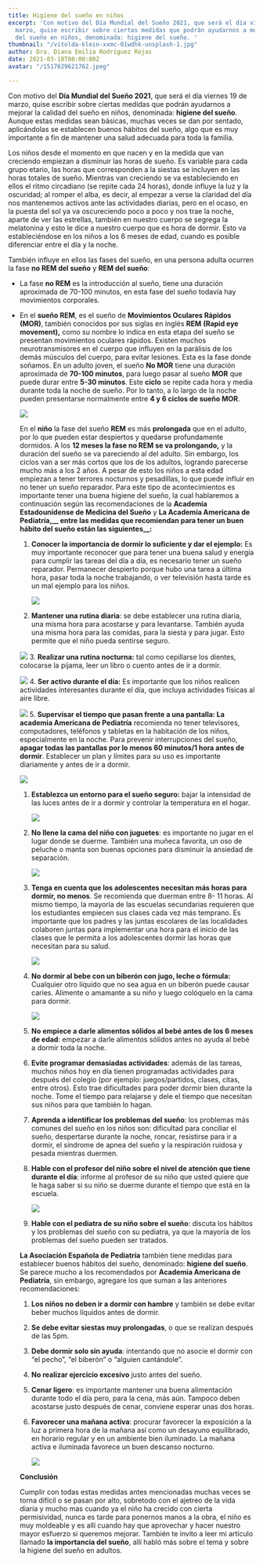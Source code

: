 ```yaml
---
title: Higiene del sueño en niños
excerpt: 'Con motivo del Día Mundial del Sueño 2021, que será el día viernes 19 de
  marzo, quise escribir sobre ciertas medidas que podrán ayudarnos a mejorar la calidad
  del sueño en niños, denominada: higiene del sueño. '
thumbnail: "/vitolda-klein-xxmc-01wdhk-unsplash-1.jpg"
author: Dra. Diana Emilia Rodríguez Rojas
date: 2021-03-18T00:00:00Z
avatar: "/1517629621762.jpeg"

---
```

Con motivo del **Día Mundial del Sueño 2021**, que será el día viernes 19 de marzo, quise escribir sobre ciertas medidas que podrán ayudarnos a mejorar la calidad del sueño en niños, denominada: **higiene del sueño**. Aunque estas medidas sean básicas, muchas veces se dan por sentado, aplicándolas se establecen buenos hábitos del sueño, algo que es muy importante a fin de mantener una salud adecuada para toda la familia.

Los niños desde el momento en que nacen y en la medida que van creciendo empiezan a disminuir las horas de sueño. Es variable para cada grupo etario, las horas que corresponden a la siestas se incluyen en las horas totales de sueño. Mientras van creciendo se va estableciendo en ellos el ritmo circadiano (se repite cada 24 horas), donde influye la luz y la oscuridad; al romper el alba, es decir, al empezar a verse la claridad del día nos mantenemos activos ante las actividades diarias, pero en el ocaso, en la puesta del sol ya va oscureciendo poco a poco y nos trae la noche, aparte de ver las estrellas, también en nuestro cuerpo se segrega la melatonina y esto le dice a nuestro cuerpo que es hora de dormir. Esto va estableciéndose en los niños a los 6 meses de edad, cuando es posible diferenciar entre el día y la noche.

También influye en ellos las fases del sueño, en una persona adulta ocurren la fase **no REM del sueño** y **REM del sueño**:

* La fase **no REM** es la introducción al sueño, tiene una duración aproximada de 70-100 minutos, en esta fase del sueño todavía hay movimientos corporales.
* En el **sueño REM**, es el sueño de **Movimientos Oculares Rápidos (MOR)**, también conocidos por sus siglas en inglés **REM** **(Rapid eye movement),** como su nombre lo indica en esta etapa del sueño se presentan movimientos oculares rápidos. Existen muchos neurotransmisores en el cuerpo que influyen en la parálisis de los demás músculos del cuerpo, para evitar lesiones. Esta es la fase donde soñamos. En un adulto joven, el sueño **No MOR** tiene una duración aproximada de **70-100 minutos**, para luego pasar al sueño **MOR** que puede durar entre **5-30 minutos**. Este **ciclo** se repite cada hora y media durante toda la noche de sueño. Por lo tanto, a lo largo de la noche pueden presentarse normalmente entre **4 y 6 ciclos de sueño MOR**.

  ![](/tara-raye-fiwshslutfw-unsplash-1.jpg)

  En el **niño** la fase del sueño **REM** es más **prolongada** que en el adulto, por lo que pueden estar despiertos y quedarse profundamente dormidos. A los **12 meses la fase no REM se va prolongando,** y la duración del sueño se va pareciendo al del adulto. Sin embargo, los ciclos van a ser más cortos que los de los adultos, logrando parecerse mucho más a los 2 años. A pesar de esto los niños a esta edad empiezan a tener terrores nocturnos y pesadillas, lo que puede influir en no tener un sueño reparador. Para este tipo de acontecimientos es importante tener una buena higiene del sueño, la cual hablaremos a continuación según las recomendaciones de la **Academia Estadounidense de Medicina del Sueño** y **La Academia Americana de Pediatría,__ entre las medidas que recomiendan para tener un buen hábito del sueño están las siguientes__:**
  1. **Conocer la importancia de dormir lo suficiente y dar el ejemplo:** Es muy importante reconocer que para tener una buena salud y energía para cumplir las tareas del día a día, es necesario tener un sueño reparador. Permanecer despierto porque hubo una tarea a última hora, pasar toda la noche trabajando, o ver televisión hasta tarde es un mal ejemplo para los niños.

     ![](/clint-mckoy-sd1clzsvhe4-unsplash-1.jpg)
  2. **Mantener una rutina diaria**: se debe establecer una rutina diaria, una misma hora para acostarse y para levantarse. También ayuda una misma hora para las comidas, para la siesta y para jugar. Esto permite que el niño pueda sentirse seguro.

  ![](/ocean-ng-l0xotanv94y-unsplash-1.jpg)
  3\. **Realizar una rutina nocturna:** tal como cepillarse los dientes, colocarse la pijama, leer un libro o cuento antes de ir a dormir.

  ![](/picsea-eqltydzrx7u-unsplash-1.jpg)
  4\. **Ser activo durante el día:** Es importante que los niños realicen actividades interesantes durante el día, que incluya actividades físicas al aire libre.

  ![](/yanapi-senaud-87n4ipql6c4-unsplash-1.jpg)
  5\. **Supervisar el tiempo que pasan frente a una pantalla: La academia Americana de Pediatría** recomienda no tener televisores, computadores, teléfonos y tabletas en la habitación de los niños, especialmente en la noche. Para prevenir interrupciones del sueño, **apagar todas las pantallas por lo menos 60 minutos/1 hora antes de dormir**. Establecer un plan y límites para su uso es importante diariamente y antes de ir a dormir.

  ![](/jelleke-vanooteghem-chuzevdl4qm-unsplash-1.jpg)
  1. **Establezca un entorno para el sueño seguro:** bajar la intensidad de las luces antes de ir a dormir y controlar la temperatura en el hogar.

     ![](/marie-despeyroux-2xuyxslnfou-unsplash-1.jpg)
  2. **No llene la cama del niño con juguetes**: es importante no jugar en el lugar donde se duerme. También una muñeca favorita, un oso de peluche o manta son buenas opciones para disminuir la ansiedad de separación.

     ![](/tanaphong-toochinda-gagc07wvvck-unsplash-1.jpg)
  3. **Tenga en cuenta que los adolescentes necesitan más horas para dormir, no menos**. Se recomienda que duerman entre 8- 11 horas. Al mismo tiempo, la mayoría de las escuelas secundarias requieren que los estudiantes empiecen sus clases cada vez más temprano. Es importante que los padres y las juntas escolares de las localidades colaboren juntas para implementar una hora para el inicio de las clases que le permita a los adolescentes dormir las horas que necesitan para su salud.

     ![](/kinga-cichewicz-5nzofwxoh88-unsplash-1.jpg)
  4. **No dormir al bebe con un biberón con jugo, leche o fórmula:** Cualquier otro líquido que no sea agua en un biberón puede causar caries. Alimente o amamante a su niño y luego colóquelo en la cama para dormir.

     ![](/kelly-sikkema-y1j60ifj5-m-unsplash-1.jpg)
  5. **No empiece a darle alimentos sólidos al bebé antes de los 6 meses de edad**: empezar a darle alimentos sólidos antes no ayuda al bebé a dormir toda la noche.
  6. **Evite programar demasiadas actividades**: además de las tareas, muchos niños hoy en día tienen programadas actividades para después del colegio (por ejemplo: juegos/partidos, clases, citas, entre otros). Esto trae dificultades para poder dormir bien durante la noche. Tome el tiempo para relajarse y dele el tiempo que necesitan sus niños para que también lo hagan.
  7. **Aprenda a identificar los problemas del sueño**: los problemas más comunes del sueño en los niños son: dificultad para conciliar el sueño, despertarse durante la noche, roncar, resistirse para ir a dormir, el síndrome de apnea del sueño y la respiración ruidosa y pesada mientras duermen.
  8. **Hable con el profesor del niño sobre el nivel de atención que tiene durante el día**: informe al profesor de su niño que usted quiere que le haga saber si su niño se duerme durante el tiempo que está en la escuela.

     ![](/thomas-park-ss-r7bvcqty-unsplash-1.jpg)
  9. **Hable con el pediatra de su niño sobre el sueño**: discuta los hábitos y los problemas del sueño con su pediatra, ya que la mayoría de los problemas del sueño pueden ser tratados.

  **La Asociación Española de Pediatría** también tiene medidas para establecer buenos hábitos del sueño, denominado: **higiene del sueño**. Se parece mucho a los recomendados por **Academia Americana de Pediatría**, sin embargo, agregare los que suman a las anteriores recomendaciones:
  1. **Los niños no deben ir a dormir con hambre** y también se debe evitar beber muchos líquidos antes de dormir.
  2. **Se debe evitar siestas muy prolongadas**, o que se realizan después de las 5pm.
  3. **Debe dormir solo sin ayuda**: intentando que no asocie el dormir con “el pecho”, “el biberón” o “alguien cantándole”.
  4. **No realizar ejercicio excesivo** justo antes del sueño.
  5. **Cenar ligero**: es importante mantener una buena alimentación durante todo el día pero, para la cena, más aún. Tampoco deben acostarse justo después de cenar, conviene esperar unas dos horas.
  6. **Favorecer una mañana activa**: procurar favorecer la exposición a la luz a primera hora de la mañana así como un desayuno equilibrado, en horario regular y en un ambiente bien iluminado. La mañana activa e iluminada favorece un buen descanso nocturno.

     ![](/zwaddi-yvybosibje8-unsplash-2.jpg)

  **Conclusión**

  Cumplir con todas estas medidas antes mencionadas muchas veces se torna difícil o se pasan por alto, sobretodo con el ajetreo de la vida diaria y mucho mas cuando ya el niño ha crecido con cierta permisividad, nunca es tarde para ponernos manos a la obra, el niño es muy moldeable y es allí cuando hay que aprovechar y hacer nuestro mayor esfuerzo si queremos mejorar. También te invito a leer mi artículo llamado **la importancia del sueño**, allí habló más sobre el tema y sobre la higiene del sueño en adultos.